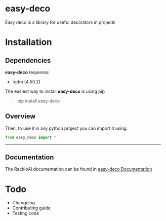 # easy-deco

Easy deco is a library for useful decorators in projects

# Installation

## Dependencies

**easy-deco** requieres:

* tqdm (4.50.2)

The easiest way to install **easy-deco** is using pip

> pip install easy-deco

## Overview
Then, to use it in any python project you can import it using:

```python
from easy_deco import *
```
___
## Documentation

The RackioAI documentation can be found in [easy-deco Documentation](https://easy-deco.readthedocs.io/en/latest/)

# Todo
* Changelog
* Contributing guide
* Testing code